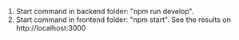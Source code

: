 1. Start command in backend folder: "npm run develop".
2. Start command in frontend folder: "npm start". See the results on http://localhost:3000
